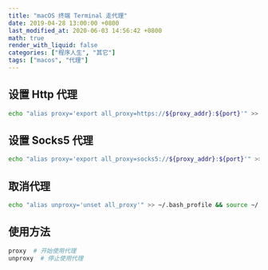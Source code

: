 ```yaml
---
title: "macOS 终端 Terminal 走代理"
date: 2019-04-28 13:00:00 +0800
last_modified_at: 2020-06-03 14:56:42 +0800
math: true
render_with_liquid: false
categories: ["程序人生", "其它"]
tags: ["macos", "代理"]
---
```


## 设置 Http 代理

```bash
echo "alias proxy='export all_proxy=https://${proxy_addr}:${port}'" >> ~/.bash_profile && source ~/.bash_profile
```

## 设置 Socks5 代理

```bash
echo "alias proxy='export all_proxy=socks5://${proxy_addr}:${port}'" >> ~/.bash_profile && source ~/.bash_profile
```

## 取消代理

```bash
echo "alias unproxy='unset all_proxy'" >> ~/.bash_profile && source ~/.bash_profile
```

## 使用方法

```bash
proxy  # 开始使用代理
unproxy  # 停止使用代理
```